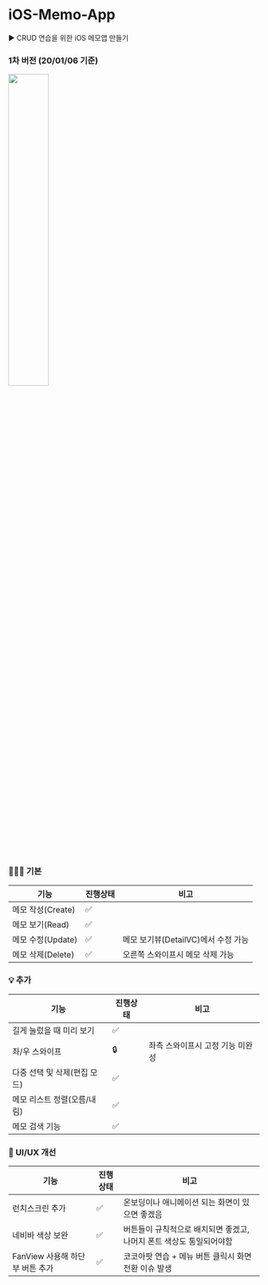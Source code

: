 # iOS-Memo-App

▶︎ CRUD 연습을 위한 iOS 메모앱 만들기

### 1차 버전 (20/01/06 기준)

<img src="https://user-images.githubusercontent.com/61109660/103775558-8e11f480-5071-11eb-8d88-edb65a4284f3.gif" width="40%">


### 👨🏻‍💻 기본

| 기능              | 진행상태 | 비고                                |
| ----------------- | -------- | ----------------------------------- |
| 메모 작성(Create) | ✅       |                                     |
| 메모 보기(Read)   | ✅       |                                     |
| 메모 수정(Update) | ✅       | 메모 보기뷰(DetailVC)에서 수정 가능 |
| 메모 삭제(Delete) | ✅       | 오른쪽 스와이프시 메모 삭제 가능    |

### 💡 추가

| 기능                         | 진행상태 | 비고                             |
| ---------------------------- | -------- | -------------------------------- |
| 길게 눌렀을 때 미리 보기     | ✅       |                                  |
| 좌/우 스와이프               | 🔒       | 좌측 스와이프시 고정 기능 미완성 |
| 다중 선택 및 삭제(편집 모드) | ✅       |                                  |
| 메모 리스트 정렬(오름/내림)           |  ✅        |                                  |
| 메모 검색 기능               | ✅         |                                  |

### 🎨 UI/UX 개선
| 기능                         | 진행상태 | 비고                             |
| ---------------------------- | -------- | -------------------------------- |
| 런치스크린 추가 | ✅         |         온보딩이나 애니메이션 되는 화면이 있으면 좋겠음      |
| 네비바 색상 보완 | ✅         |   버튼들이 규칙적으로 배치되면 좋겠고, 나머지 폰트 색상도 통일되어야함|
| FanView 사용해 하단부 버튼 추가 | ✅         |    코코아팟 연습 + 메뉴 버튼 클릭시 화면 전환 이슈 발생 |


